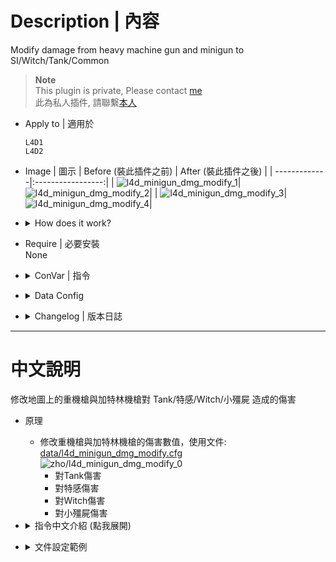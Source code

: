 # Description | 內容
Modify damage from heavy machine gun and minigun to SI/Witch/Tank/Common

> __Note__ <br/>
This plugin is private, Please contact [me](https://github.com/fbef0102/Game-Private_Plugin#私人插件列表-private-plugins-list)<br/>
此為私人插件, 請聯繫[本人](https://github.com/fbef0102/Game-Private_Plugin#私人插件列表-private-plugins-list)

* Apply to | 適用於
	```
	L4D1
	L4D2
	```

* Image | 圖示
	| Before (裝此插件之前) | After (裝此插件之後) |
	| -------------|:-----------------:|
	| ![l4d_minigun_dmg_modify_1](image/l4d_minigun_dmg_modify_1.gif)|![l4d_minigun_dmg_modify_2](image/l4d_minigun_dmg_modify_2.gif)|
	| ![l4d_minigun_dmg_modify_3](image/l4d_minigun_dmg_modify_3.gif)|![l4d_minigun_dmg_modify_4](image/l4d_minigun_dmg_modify_4.gif)|

* <details><summary>How does it work?</summary>

	* Modify damage from heavy machine gun and minigun in [data/l4d_minigun_dmg_modify.cfg](data/l4d_minigun_dmg_modify.cfg)
		* To Special Infected
		* To Witch
		* To Tank
		* To Common Infected
</details>

* Require | 必要安裝
<br/>None

* <details><summary>ConVar | 指令</summary>

	* cfg/sourcemod/l4d_minigun_dmg_modify.cfg
		```php
		// 0=Plugin off, 1=Plugin on.
		l4d_minigun_dmg_modify_enable "1"
		```
</details>

* <details><summary>Data Config</summary>
  
	* [data/l4d_minigun_dmg_modify.cfg](data/l4d_minigun_dmg_modify.cfg)
		> Manual in this file, click for more details...
</details>

* <details><summary>Changelog | 版本日誌</summary>

	* v1.0 (2024-11-24)
		* Initial Release
</details>

- - - -
# 中文說明
修改地圖上的重機槍與加特林機槍對 Tank/特感/Witch/小殭屍 造成的傷害

* 原理
	* 修改重機槍與加特林機槍的傷害數值，使用文件: [data/l4d_minigun_dmg_modify.cfg](data/l4d_minigun_dmg_modify.cfg)
	<br/>![zho/l4d_minigun_dmg_modify_0](image/zho/l4d_minigun_dmg_modify_0.jpg)
		* 對Tank傷害
		* 對特感傷害
		* 對Witch傷害
		* 對小殭屍傷害

* <details><summary>指令中文介紹 (點我展開)</summary>

	* cfg/sourcemod/l4d_minigun_dmg_modify.cfg
		```php
		// 0=關閉插件, 1=啟動插件
		l4d_minigun_dmg_modify_enable "1"
		```
</details>

* <details><summary>文件設定範例</summary>
  
	* [data/l4d_minigun_dmg_modify.cfg](data/l4d_minigun_dmg_modify.cfg)
		> 內有中文說明，可點擊查看
</details>